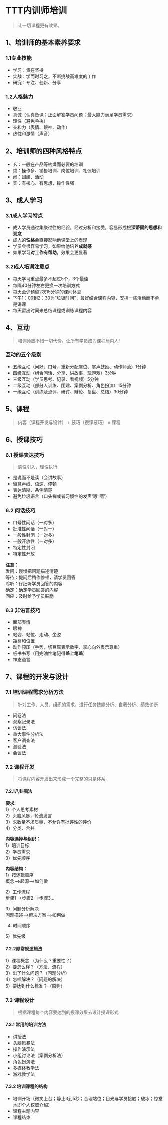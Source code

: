 # TTT内训师培训
> 让一切课程更有效果。  

## 1、培训师的基本素养要求

### 1.1专业技能 
* 学习：贵在坚持  
* 实战：学而时习之，不断挑战高难度的工作
* 研究：专注、创新、分享

### 1.2人格魅力
* 敬业
* 真诚（认真备课；正面解答学员问题；最大能力满足学员需求）
* 理性（避免争执）
* 亲和力（表情、眼神、动作）
* 热忱和激情（声音）

## 2、培训师的四种风格特点
* 玄：一般在产品等枯燥而必要的培训
* 烦：操作多、销售培训、岗位培训、礼仪培训
* 闹：团建、活动
* 实：有核心、有思想、操作性强

## 3、成人学习
### 3.1成人学习特点
* 成人学员通过集聚过往的经验，经过分析和接受，容易形成根**深蒂固的思想和观念**
* 成人的**性格**会直接影响他课堂上的表现
* 学员会很容易学习，如果给他培养**成就感**
* 如果学习**对工作有帮助**，效果会更显著

### 3.2成人培训注意点
* 每天学习重点最多不超过5个，3个最佳
* 每隔40分钟左右更换一次培训方式
* 每天至少预留2次15分钟的课间休息
* 下午1：00到2：30为“垃圾时间”，最好结合课程内容，安排一些活动而不单是讲课
* 每天留出时间来总结课程或训练课程内容

## 4、互动
> 培训师应不惜一切代价，让所有学员成为课程局内人!

### 互动的五个级别
* 五级互动（问好、口号、重新分配座位、掌声鼓励、动作师范）1分钟
* 四级互动（组合问话、分享、讲故事、玩游戏）3分钟
* 三级互动（学员思考、记录、看视频）5分钟
* 二级互动（部分人训练、团建、案例分析、角色扮演）15分钟
* 一级互动（训练及点评、研讨、辩论、复盘、总结）30分钟

## 5、课程
> 内容（课程开发与设计） + 技巧（授课技巧） = 课程

## 6、授课技巧
### 6.1 授课表达技巧
> 感性引入，理性执行

* 是说而不是读（会讲故事）
* 留意声线、语速、停顿
* 表达清晰，条例清楚
* 避免垃圾语言（口头禅或者习惯性的发声‘嗯’‘啊’）
### 6.2 问话技巧
* 口号性问话（一对多）
* 批准性问话（一对一）
* 一般性封闭（一对多）
* 一般开放性（一对多）
* 特定性封闭
* 特定性开放

**注意：**  
发问：慢慢把问题描述清楚  
等待：提问后稍作停顿，请学员回答  
聆听：仔细听学员回答的内容  
确定：确定学员回答的内容  
回应：及时给予学员鼓励  

### 6.3 非语言技巧
* 面部表情
* 眼神
* 站姿、站位、走动、坐姿
* 距离和位置
* 动作预压（手势，切豆腐表示数字，掌心向外表示尊重）
* 板书书写（用完油性笔记得**盖上笔盖**）
* 神态语言

## 7、课程的开发与设计
### 7.1 培训课程需求分析方法
> 针对工作、人员、组织的需求，进行任务技能分析、自我分析、绩效诊断  

* 问卷法
* 观察记录法
* 访谈法
* 重大事件分析法
* 客户调查法
* 测验法
* 会议法

### 7.2 课程开发
> 将课程内容开发出来形成一个完整的只是体系

#### 7.2.1八卦图法
**要求:**  
1）个人思考素材  
2）头脑风暴，轮流发言  
3）求数量不求质量，不允许有批评性的评价  
4）分类、合并

**内容选择与组织：**  
1）培训目标  
2）学员需求  
3）优先顺序  

**内容结构：**  
1）按逻辑顺序  
概念-->起源-->如何做  

2）工作流程  
步骤1-->步骤2-->步骤3...   

3）问题分析解决  
问题描述-->解决方案-->如何做  

4) 时间顺序  

5）优先级  

#### 7.2.2顺常规逻辑法
1）课程概念 （为什么？重要性？）  
2）要怎么样？（方法、流程）  
3）出了什么问题？（问题分析）  
4）怎样解决？（问题的解决）  
5）要达到什么标准？（原则）


### 7.3 课程设计
> 根据课程每个内容要达到的授课效果去设计授课形式  

#### 7.3.1 常用的培训方法
* 讲授法
* 头脑风暴法
* 操作演示法
* 小组讨论法（案例分析法）
* 角色扮演法
* 多媒体教学法
* 游戏教学法

#### 7.3.2 培训课程的结构
* 培训开场（微笑上台；静止3到5秒；合理站位；目光与学员接触；破冰；惊堂木即个人权威介绍）
* 课程主题内容
* 课程结束


